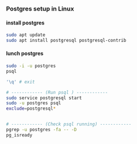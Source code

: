 ### Postgres setup in Linux

#### install postgres

```bash
sudo apt update
sudo apt install postgresql postgresql-contrib
```

#### lunch postgres

```bash
sudo -i -u postgres
psql

'\q' # exit

# ------------ (Run psql ) ------------
sudo service postgresql start
sudo -u postgres psql
exclude=postgresql*


# ------------ (Check psql running) ------------
pgrep -u postgres -fa -- -D
pg_isready

```
